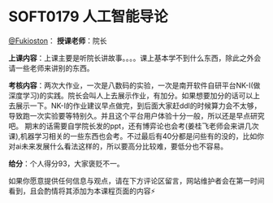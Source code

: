 # SOFT0179 人工智能导论

[@Fukioston](https://github.com/fukioston)：
**授课老师**：院长

**上课内容**：上课主要是听院长讲故事。。。。课上基本学不到什么东西，除此之外会请一些老师来讲别的东西。

**考核内容**：两次大作业，一次是八数码的实验，一次是南开软件自研平台NK-I(做深度学习)的实践。院长会叫人上去展示作业，有加分。如果想要加分的话可以上去展示一下。NK-I的作业建议早点做完，到后面大家赶ddl的时候算力会不太够，导致跑一次实验要等特别久。并且这个平台用户体验十分一般，所以还是早点研究吧。
期末的话需要自学院长发的ppt，还有博弈论也会考(姜桂飞老师会来讲几次课),机器学习相关的一些东西也会考。不过最后有40分都是问些有的没的，比如你对ai未来发展什么看法这样的，所以要高分比较难，要低分也不容易。

**给分**：个人得分93，大家褒贬不一。

如果你愿意提供任何信息与观点，请在下方评论区留言，网站维护者会在第一时间看到，且会酌情将其添加为本课程页面的内容⚡️
